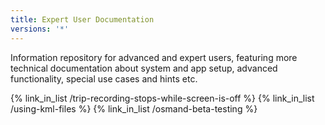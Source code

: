 ```yaml
---
title: Expert User Documentation
versions: '*'
---
```


Information repository for advanced and expert users, featuring more technical documentation about system and app setup, advanced functionality, special use cases and hints etc.

{% link_in_list /trip-recording-stops-while-screen-is-off %}
{% link_in_list /using-kml-files %}
{% link_in_list /osmand-beta-testing %}
